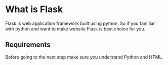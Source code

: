 # What is Flask

Flask is web application framework built using python. So if you familiar with python and want to make website Flask is best choice for you.

## Requirements

Before going to the next step make sure you understand Python and HTML.
